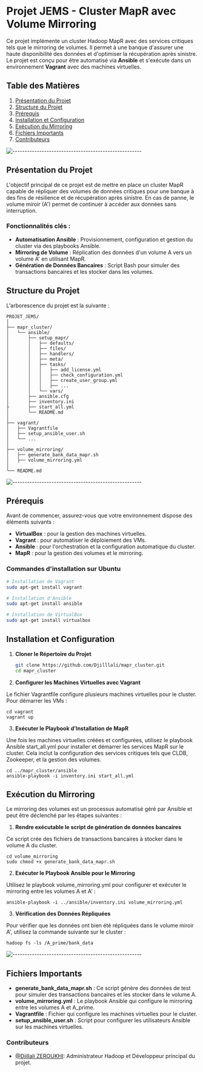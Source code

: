 # Projet JEMS - Cluster MapR avec Volume Mirroring

Ce projet implémente un cluster Hadoop MapR avec des services critiques tels que le mirroring de volumes. Il permet à une banque d'assurer une haute disponibilité des données et d'optimiser la récupération après sinistre. Le projet est conçu pour être automatisé via **Ansible** et s'exécute dans un environnement **Vagrant** avec des machines virtuelles.

## Table des Matières
1. [Présentation du Projet](#présentation-du-projet)
2. [Structure du Projet](#structure-du-projet)
3. [Prérequis](#prérequis)
4. [Installation et Configuration](#installation-et-configuration)
5. [Exécution du Mirroring](#exécution-du-mirroring)
6. [Fichiers Importants](#fichiers-importants)
7. [Contributeurs](#contributeurs)

![-----------------------------------------------------](https://raw.githubusercontent.com/andreasbm/readme/master/assets/lines/rainbow.png)

## Présentation du Projet

L'objectif principal de ce projet est de mettre en place un cluster MapR capable de répliquer des volumes de données critiques pour une banque à des fins de résilience et de récupération après sinistre. En cas de panne, le volume miroir (A') permet de continuer à accéder aux données sans interruption.

### Fonctionnalités clés :

- **Automatisation Ansible** : Provisionnement, configuration et gestion du cluster via des playbooks Ansible.
- **Mirroring de Volume** : Réplication des données d'un volume A vers un volume A' en utilisant MapR.
- **Génération de Données Bancaires** : Script Bash pour simuler des transactions bancaires et les stocker dans les volumes.

## Structure du Projet

L'arborescence du projet est la suivante :

```
PROJET_JEMS/
│
├── mapr_cluster/
│   └── ansible/
│       ├── setup_mapr/
│       │   ├── defaults/
│       │   ├── files/
│       │   ├── handlers/
│       │   ├── meta/
│       │   ├── tasks/
│       │   │   ├── add_license.yml
│       │   │   ├── check_configuration.yml
│       │   │   ├── create_user_group.yml
│       │   │   ├── ...
│       │   └── vars/
│       ├── ansible.cfg
│       ├── inventory.ini
├       ├── start_all.yml        
│       └── README.md
│
├── vagrant/
│   ├── Vagrantfile
│   ├── setup_ansible_user.sh
│   └── ...
│
├── volume_mirroring/
│   ├── generate_bank_data_mapr.sh
│   ├── volume_mirroring.yml
│
└── README.md
```

![-----------------------------------------------------](https://raw.githubusercontent.com/andreasbm/readme/master/assets/lines/rainbow.png)

## Prérequis

Avant de commencer, assurez-vous que votre environnement dispose des éléments suivants :
- **VirtualBox** : pour la gestion des machines virtuelles.
- **Vagrant** : pour automatiser le déploiement des VMs.
- **Ansible** : pour l'orchestration et la configuration automatique du cluster.
- **MapR** : pour la gestion des volumes et le mirroring.

### Commandes d'installation sur Ubuntu

```bash
# Installation de Vagrant
sudo apt-get install vagrant

# Installation d'Ansible
sudo apt-get install ansible

# Installation de VirtualBox
sudo apt-get install virtualbox
```
## Installation et Configuration

1. **Cloner le Répertoire du Projet**
   ```bash
   git clone https://github.com/Djilllali/mapr_cluster.git
   cd mapr_cluster
   ```

2. **Configurer les Machines Virtuelles avec Vagrant**

Le fichier Vagrantfile configure plusieurs machines virtuelles pour le cluster. Pour démarrer les VMs :
 
    cd vagrant 
    vagrant up
    
3. **Exécuter le Playbook d'Installation de MapR**

Une fois les machines virtuelles créées et configurées, utilisez le playbook Ansible start_all.yml pour installer et démarrer les services MapR sur le cluster. Cela inclut la configuration des services critiques tels que CLDB, Zookeeper, et la gestion des volumes.

 
    cd ../mapr_cluster/ansible
    ansible-playbook -i inventory.ini start_all.yml

## Exécution du Mirroring

Le mirroring des volumes est un processus automatisé géré par Ansible et peut être déclenché par les étapes suivantes :

1. **Rendre exécutable le script de génération de données bancaires**

Ce script crée des fichiers de transactions bancaires à stocker dans le volume A du cluster.


    cd volume_mirroring
    sudo chmod +x generate_bank_data_mapr.sh

2. **Exécuter le Playbook Ansible pour le Mirroring**

Utilisez le playbook volume_mirroring.yml pour configurer et exécuter le mirroring entre les volumes A et A' :


    ansible-playbook -i ../ansible/inventory.ini volume_mirroring.yml


3. **Vérification des Données Répliquées**

Pour vérifier que les données ont bien été répliquées dans le volume miroir A', utilisez la commande suivante sur le cluster :


    hadoop fs -ls /A_prime/bank_data

![-----------------------------------------------------](https://raw.githubusercontent.com/andreasbm/readme/master/assets/lines/rainbow.png)

## Fichiers Importants

- **generate_bank_data_mapr.sh** : Ce script génère des données de test pour simuler des transactions bancaires et les stocker dans le volume A.
- **volume_mirroring.yml** : Le playbook Ansible qui configure le mirroring entre les volumes A et A_prime.
- **Vagrantfile** : Fichier qui configure les machines virtuelles pour le cluster.
- **setup_ansible_user.sh** : Script pour configurer les utilisateurs Ansible sur les machines virtuelles.

### Contributeurs
- [@Djillali ZEROUKHI](https://github.com/Djilllali/): Administrateur Hadoop et Développeur principal du projet.



